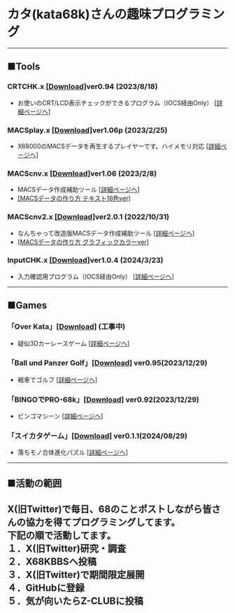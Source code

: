 # カタ(kata68k)さんの趣味プログラミング
---
## ■Tools
### CRTCHK.x [[Download]](https://github.com/kata68k/-X68000-CRTCHK.x/releases)ver0.94 (2023/8/18)
* お使いのCRT/LCD表示チェックができるプログラム（IOCS経由Only） [[詳細ページへ]](https://github.com/kata68k/-X68000-CRTCHK.x) 

### MACSplay.x [[Download]](https://github.com/kata68k/-X68000-MACSplay.x/releases)ver1.06p (2023/2/25)
* X68000のMACSデータを再生するプレイヤーです。ハイメモリ対応 [[詳細ページへ]](https://github.com/kata68k/-X68000-MACSplay.x)

### MACScnv.x [[Download]](https://github.com/kata68k/-X68000-MACScnv.x/releases)ver1.06 (2023/2/8)
* MACSデータ作成補助ツール [[詳細ページへ]](https://github.com/kata68k/-X68000-MACScnv.x)
* [[MACSデータの作り方 テキスト16色ver]](https://github.com/kata68k/-X68000-MACScnv.x/blob/main/doc/MACScnv.md)

### MACScnv2.x [[Download]](https://github.com/kata68k/-X68000-MACScnv2.x/releases)ver2.0.1 (2022/10/31) 
* なんちゃって改造版MACSデータ作成補助ツール [[詳細ページへ]](https://github.com/kata68k/-X68000-MACScnv2.x)
* [[MACSデータの作り方 グラフィックカラーver]](https://github.com/kata68k/-X68000-MACScnv2.x/blob/main/doc_mod/MACScnv.md)

### InputCHK.x [[Download]](https://github.com/kata68k/-X68000-InputCHK/releases)ver1.0.4 (2024/3/23) 
* 入力確認用プログラム（IOCS経由Only） [[詳細ページへ]](https://github.com/kata68k/-X68000-InputCHK)

---
## ■Games
### 「Over Kata」[[Download]](https://github.com/kata68k/X68000/tree/master/Game/OverKata/)	(工事中)
* 疑似3Dカーレースゲーム [[詳細ページへ]](https://github.com/kata68k/X68000/tree/master/Game/OverKata)

### 「Ball und Panzer Golf」[[Download]](https://github.com/kata68k/X68000/blob/master/Game/BattleKata/GAME_BuPG095.zip)	ver0.95(2023/12/29)
* 戦車でゴルフ [[詳細ページへ]](https://github.com/kata68k/X68000/tree/master/Game/BattleKata)

###  「BINGOでPRO-68k」[[Download]](https://github.com/kata68k/X68000/blob/master/Game/BINGO/BINGO092.7z)	ver0.92(2023/12/29)
* ビンゴマシーン [[詳細ページへ]](https://github.com/kata68k/X68000/tree/master/Game/BINGO)

###  「スイカタゲーム」[[Download]](https://github.com/kata68k/X68000/blob/master/Game/SuiKata/SUIKATA011.LZH)	ver0.1.1(2024/08/29)
* 落ちモノ合体進化パズル [[詳細ページへ]](https://github.com/kata68k/X68000/tree/master/Game/SuiKata)

---
## ■活動の範囲
X(旧Twitter)で毎日、68のことポストしながら皆さんの協力を得てプログラミングしてます。  
下記の順で活動してます。  
１．X(旧Twitter)研究・調査  
２．X68KBBSへ投稿  
３．X(旧Twitter)で期間限定展開  
４．GitHubに登録  
５．気が向いたらZ-CLUBに投稿  
---

<!--
**kata68k/kata68k** is a ✨ _special_ ✨ repository because its `README.md` (this file) appears on your GitHub profile.

Here are some ideas to get you started:

- 🔭 I’m currently working on ...
- 🌱 I’m currently learning ...
- 👯 I’m looking to collaborate on ...
- 🤔 I’m looking for help with ...
- 💬 Ask me about ...
- 📫 How to reach me: ...
- 😄 Pronouns: ...
- ⚡ Fun fact: ...
-->
